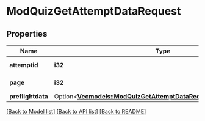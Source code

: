 # ModQuizGetAttemptDataRequest

## Properties

Name | Type | Description | Notes
------------ | ------------- | ------------- | -------------
**attemptid** | **i32** | attempt id | [default to null]
**page** | **i32** | page number | [default to null]
**preflightdata** | Option<[**Vec<models::ModQuizGetAttemptDataRequestPreflightdataInner>**](mod_quiz_get_attempt_data_request_preflightdata_inner.md)> |  | [optional]

[[Back to Model list]](../README.md#documentation-for-models) [[Back to API list]](../README.md#documentation-for-api-endpoints) [[Back to README]](../README.md)


